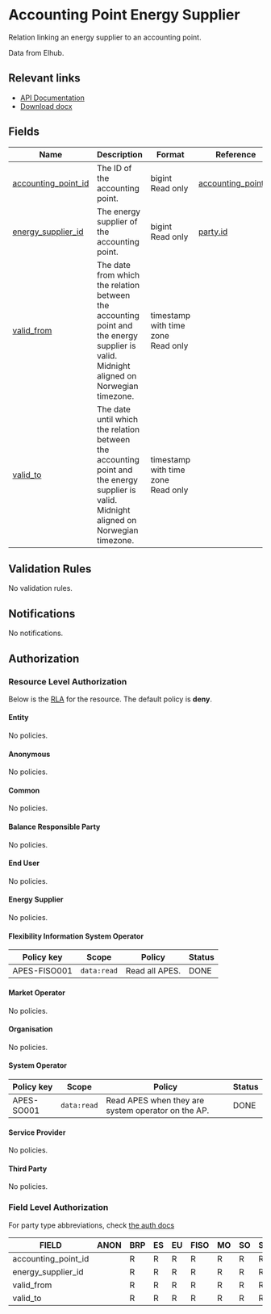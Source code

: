 # Accounting Point Energy Supplier

Relation linking an energy supplier to an accounting point.

Data from Elhub.

## Relevant links

* [API Documentation](../api/v0/index.html#/operations/list_accounting_point_energy_supplier)
* [Download docx](../download/accounting_point_energy_supplier.docx)

## Fields

| Name                                                                                          | Description                                                                                                                              | Format                                 | Reference                                           |
|-----------------------------------------------------------------------------------------------|------------------------------------------------------------------------------------------------------------------------------------------|----------------------------------------|-----------------------------------------------------|
| <a name="field-accounting_point_id" href="#field-accounting_point_id">accounting_point_id</a> | The ID of the accounting point.                                                                                                          | bigint<br/>Read only                   | [accounting_point.id](accounting_point.md#field-id) |
| <a name="field-energy_supplier_id" href="#field-energy_supplier_id">energy_supplier_id</a>    | The energy supplier of the accounting point.                                                                                             | bigint<br/>Read only                   | [party.id](party.md#field-id)                       |
| <a name="field-valid_from" href="#field-valid_from">valid_from</a>                            | The date from which the relation between the accounting point and the energy supplier is valid. Midnight aligned on Norwegian timezone.  | timestamp with time zone<br/>Read only |                                                     |
| <a name="field-valid_to" href="#field-valid_to">valid_to</a>                                  | The date until which the relation between the accounting point and the energy supplier is valid. Midnight aligned on Norwegian timezone. | timestamp with time zone<br/>Read only |                                                     |

## Validation Rules

No validation rules.

## Notifications

No notifications.

## Authorization

### Resource Level Authorization

Below is the [RLA](../technical/auth.md#resource-level-authorization-rla) for the
resource. The default policy is **deny**.

#### Entity

No policies.

#### Anonymous

No policies.

#### Common

No policies.

#### Balance Responsible Party

No policies.

#### End User

No policies.

#### Energy Supplier

No policies.

#### Flexibility Information System Operator

| Policy key    | Scope       | Policy         | Status |
|---------------|-------------|----------------|--------|
| APES-FISO001  | `data:read` | Read all APES. | DONE   |

#### Market Operator

No policies.

#### Organisation

No policies.

#### System Operator

| Policy key | Scope       | Policy                                             | Status |
|------------|-------------|----------------------------------------------------|--------|
| APES-SO001 | `data:read` | Read APES when they are system operator on the AP. | DONE   |

#### Service Provider

No policies.

#### Third Party

No policies.

### Field Level Authorization

For party type abbreviations, check [the auth docs](../technical/auth.md#party-market-actors)

| FIELD               | ANON | BRP | ES | EU | FISO | MO | SO | SP | TP | ORG |
|---------------------|------|-----|----|----|------|----|----|----|----|-----|
| accounting_point_id |      | R   | R  | R  | R    | R  | R  | R  | R  |     |
| energy_supplier_id  |      | R   | R  | R  | R    | R  | R  | R  | R  |     |
| valid_from          |      | R   | R  | R  | R    | R  | R  | R  | R  |     |
| valid_to            |      | R   | R  | R  | R    | R  | R  | R  | R  |     |
